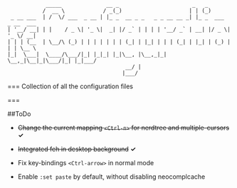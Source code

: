 ```
            _____              __ _                       _   _
           /  __ \            / _(_)                     | | (_)
 _ __ ___  | /  \/ ___  _ __ | |_ _  __ _ _   _ _ __ __ _| |_ _  ___  _ __  ___
| '__/ __| | |    / _ \| '_ \|  _| |/ _` | | | | '__/ _` | __| |/ _ \| '_ \/ __|
| | | (__  | \__/\ (_) | | | | | | | (_| | |_| | | | (_| | |_| | (_) | | | \__ \
|_|  \___|  \____/\___/|_| |_|_| |_|\__, |\__,_|_|  \__,_|\__|_|\___/|_| |_|___/
                                     __/ |
                                    |___/
```
===
Collection of all the configuration files

===

##ToDo

* ~~Change the current mapping `<Ctrl-n>` for nerdtree and multiple-cursors~~ **&#x2713;**

* ~~Integrated feh in desktop background~~ **&#x2713;**

* Fix key-bindings `<Ctrl-arrow>` in normal mode

* Enable `:set paste` by default, without disabling neocomplcache
